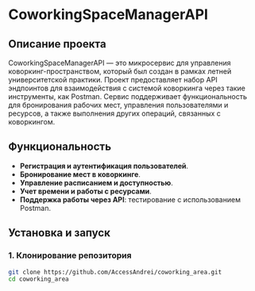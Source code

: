 # CoworkingSpaceManagerAPI

## Описание проекта

CoworkingSpaceManagerAPI — это микросервис для управления коворкинг-пространством, который был создан в рамках летней университетской практики. Проект предоставляет набор API эндпоинтов для взаимодействия с системой коворкинга через такие инструменты, как Postman. Сервис поддерживает функциональность для бронирования рабочих мест, управления пользователями и ресурсов, а также выполнения других операций, связанных с коворкингом.

## Функциональность

- **Регистрация и аутентификация пользователей**.
- **Бронирование мест в коворкинге**.
- **Управление расписанием и доступностью**.
- **Учет времени и работы с ресурсами**.
- **Поддержка работы через API**: тестирование с использованием Postman.

## Установка и запуск

### 1. Клонирование репозитория
```bash
git clone https://github.com/AccessAndrei/coworking_area.git
cd coworking_area
